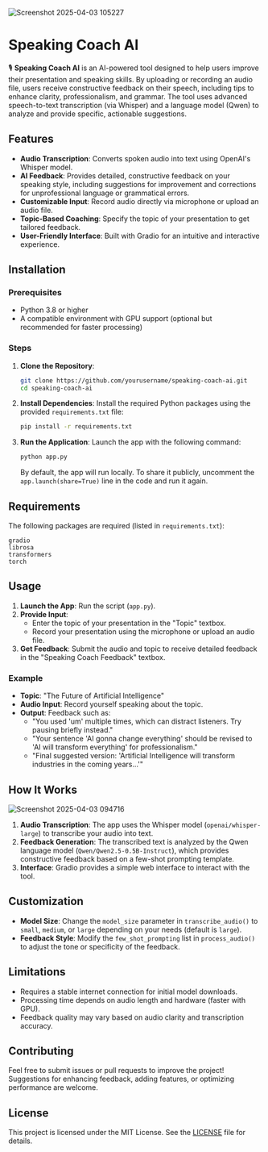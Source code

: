![Screenshot 2025-04-03 105227](https://github.com/user-attachments/assets/e0e17c66-d338-4742-957a-fb66a8598ea7)

# Speaking Coach AI

🎙️ **Speaking Coach AI** is an AI-powered tool designed to help users improve their presentation and speaking skills. By uploading or recording an audio file, users receive constructive feedback on their speech, including tips to enhance clarity, professionalism, and grammar. The tool uses advanced speech-to-text transcription (via Whisper) and a language model (Qwen) to analyze and provide specific, actionable suggestions.

## Features
- **Audio Transcription**: Converts spoken audio into text using OpenAI's Whisper model.
- **AI Feedback**: Provides detailed, constructive feedback on your speaking style, including suggestions for improvement and corrections for unprofessional language or grammatical errors.
- **Customizable Input**: Record audio directly via microphone or upload an audio file.
- **Topic-Based Coaching**: Specify the topic of your presentation to get tailored feedback.
- **User-Friendly Interface**: Built with Gradio for an intuitive and interactive experience.

## Installation

### Prerequisites
- Python 3.8 or higher
- A compatible environment with GPU support (optional but recommended for faster processing)

### Steps
1. **Clone the Repository**:
   ```bash
   git clone https://github.com/yourusername/speaking-coach-ai.git
   cd speaking-coach-ai
   ```

2. **Install Dependencies**:
   Install the required Python packages using the provided `requirements.txt` file:
   ```bash
   pip install -r requirements.txt
   ```

3. **Run the Application**:
   Launch the app with the following command:
   ```bash
   python app.py
   ```

   By default, the app will run locally. To share it publicly, uncomment the `app.launch(share=True)` line in the code and run it again.

## Requirements
The following packages are required (listed in `requirements.txt`):
```
gradio
librosa
transformers
torch
```

## Usage
1. **Launch the App**: Run the script (`app.py`).
2. **Provide Input**:
   - Enter the topic of your presentation in the "Topic" textbox.
   - Record your presentation using the microphone or upload an audio file.
3. **Get Feedback**: Submit the audio and topic to receive detailed feedback in the "Speaking Coach Feedback" textbox.

### Example
- **Topic**: "The Future of Artificial Intelligence"
- **Audio Input**: Record yourself speaking about the topic.
- **Output**: Feedback such as:
  - "You used 'um' multiple times, which can distract listeners. Try pausing briefly instead."
  - "Your sentence 'AI gonna change everything' should be revised to 'AI will transform everything' for professionalism."
  - "Final suggested version: 'Artificial Intelligence will transform industries in the coming years...'"

## How It Works
![Screenshot 2025-04-03 094716](https://github.com/user-attachments/assets/d21c076a-9088-4a94-a325-e96c7a738a15)

1. **Audio Transcription**: The app uses the Whisper model (`openai/whisper-large`) to transcribe your audio into text.
2. **Feedback Generation**: The transcribed text is analyzed by the Qwen language model (`Qwen/Qwen2.5-0.5B-Instruct`), which provides constructive feedback based on a few-shot prompting template.
3. **Interface**: Gradio provides a simple web interface to interact with the tool.

## Customization
- **Model Size**: Change the `model_size` parameter in `transcribe_audio()` to `small`, `medium`, or `large` depending on your needs (default is `large`).
- **Feedback Style**: Modify the `few_shot_prompting` list in `process_audio()` to adjust the tone or specificity of the feedback.

## Limitations
- Requires a stable internet connection for initial model downloads.
- Processing time depends on audio length and hardware (faster with GPU).
- Feedback quality may vary based on audio clarity and transcription accuracy.

## Contributing
Feel free to submit issues or pull requests to improve the project! Suggestions for enhancing feedback, adding features, or optimizing performance are welcome.

## License
This project is licensed under the MIT License. See the [LICENSE](LICENSE) file for details.


